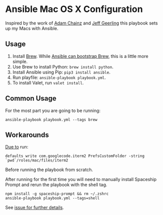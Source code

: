 # Ansible Mac OS X Configuration

Inspired by the work of [Adam Chainz](https://github.com/adamchainz/mac-ansible) and [Jeff Geerling](https://github.com/geerlingguy/mac-dev-playbook) this playbook sets up my Macs with Ansible.

## Usage

1. Install [Brew](https://brew.sh). While [Ansible can bootstrap Brew](https://github.com/geerlingguy/ansible-role-homebrew), this is a little more simple.
2. Use Brew to install Python: `brew install python`.
3. Install Ansible using Pip: `pip3 install ansible`.
4. Run playfile: `ansible-playbook playbook.yml`.
5. To install Valet, run `valet install`.

## Common Usage

For the most part you are going to be running:

`ansible-playbook playbook.yml --tags brew`

## Workarounds

[Due to](https://github.com/adamchainz/mac-ansible/issues/2) run:

```
defaults write com.googlecode.iterm2 PrefsCustomFolder -string `pwd`/roles/mac/files/iterm2
```

Before running the playbook from scratch.

After running for the first time you will need to manually install Spaceship Prompt and rerun the playbook with the shell tag.

```
npm install -g spaceship-prompt && rm ~/.zshrc
ansible-playbook playbook.yml --tags=shell
```

See [issue for further details](https://github.com/conatus/mac-ansible/issues/4).
